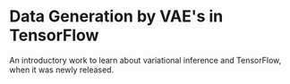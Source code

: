 # Data Generation by VAE's in TensorFlow

An introductory work to learn about variational inference and TensorFlow, when it was newly released.
